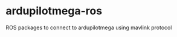 ardupilotmega-ros
=================

ROS packages to connect to ardupilotmega using mavlink protocol
